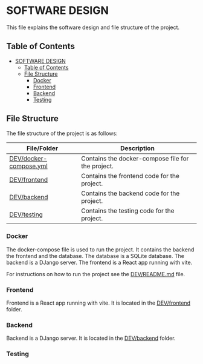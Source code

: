 # SOFTWARE DESIGN
This file explains the software design and file structure of the project.

## Table of Contents

- [SOFTWARE DESIGN](#software-design)
  - [Table of Contents](#table-of-contents)
  - [File Structure](#file-structure)
    - [Docker](#docker)
    - [Frontend](#frontend)
    - [Backend](#backend)
    - [Testing](#testing)


## File Structure

The file structure of the project is as follows:

| File/Folder | Description |
| ----------- | ----------- |
| [DEV/docker-compose.yml](#docker) | Contains the docker-compose file for the project. |
| [DEV/frontend](#frontend) | Contains the frontend code for the project. |
| [DEV/backend](#backend) | Contains the backend code for the project. |
| [DEV/testing](#testing) | Contains the testing code for the project. |

### Docker
The docker-compose file is used to run the project. It contains the backend the frontend and the database. The database is a SQLite database. The backend is a DJango server. The frontend is a React app running with vite.

For instructions on how to run the project see the [DEV/README.md](/DEV) file.

### Frontend
Frontend is a React app running with vite. It is located in the [DEV/frontend](/DEV/frontend/) folder.

### Backend
Backend is a DJango server. It is located in the [DEV/backend](/DEV/backend/) folder.


### Testing

